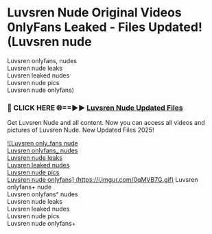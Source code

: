 # Luvsren Nude Original Videos 0nlyFans Leaked - Files Updated! (Luvsren nude<br>

Luvsren onlyfans, nudes<br>
Luvsren nude leaks<br>
Luvsren leaked nudes<br>
Luvsren nude pics<br>
Luvsren nude onlyfans)

<h3>🔴 CLICK HERE 🌐==►► <a href="https://tinyurl.com/leaks-videos" rel="nofollow">Luvsren Nude Updated Files</a></h3>

Get Luvsren Nude and all content. Now you can access all videos and pictures of Luvsren Nude. New Updated Files 2025!

[![Luvsren only_fans nude<br>
Luvsren onlyfans_ nudes<br>
Luvsren nude leaks<br>
Luvsren leaked nudes<br>
Luvsren nude pics<br>
Luvsren nude onlyfans]
(https://i.imgur.com/0qMVB7G.gif)](https://tinyurl.com/leaks-videos)
Luvsren onlyfans+ nude<br>
Luvsren onlyfans^ nudes<br>
Luvsren nude leaks<br>
Luvsren leaked nudes<br>
Luvsren nude pics<br>
Luvsren nude onlyfans+